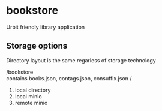 # bookstore
Urbit friendly library application

## Storage options

Directory layout is the same regarless of storage technology

<working-dir>/bookstore  
	              contains books.json, contags.json, consuffix.json
<working-dir>/

1. local directory
2. local minio
3. remote minio
